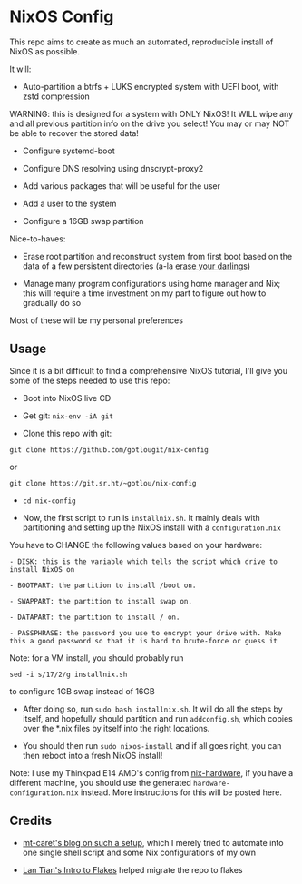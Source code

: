 # NixOS Config

This repo aims to create as much an automated, reproducible install of NixOS as possible.

It will:

- Auto-partition a btrfs + LUKS encrypted system with UEFI boot, with zstd compression

WARNING: this is designed for a system with ONLY NixOS! It WILL wipe any and all previous partition info on the drive you select! You may or may NOT be able to recover the stored data!

- Configure systemd-boot

- Configure DNS resolving using dnscrypt-proxy2

- Add various packages that will be useful for the user

- Add a user to the system

- Configure a 16GB swap partition

Nice-to-haves:

- Erase root partition and reconstruct system from first boot based on the data of a few persistent directories (a-la [erase your darlings](https://grahamc.com/blog/erase-your-darlings))

- Manage many program configurations using home manager and Nix; this will require a time investment on my part to figure out how to gradually do so

Most of these will be my personal preferences

## Usage

Since it is a bit difficult to find a comprehensive NixOS tutorial, I'll give you some of the steps needed to use this repo:

- Boot into NixOS live CD

- Get git: `nix-env -iA git`

- Clone this repo with git:

`git clone https://github.com/gotlougit/nix-config`

or

`git clone https://git.sr.ht/~gotlou/nix-config`

- `cd nix-config`

- Now, the first script to run is `installnix.sh`. It mainly deals with partitioning and setting up the NixOS install with a `configuration.nix`

You have to CHANGE the following values based on your hardware:

    - DISK: this is the variable which tells the script which drive to install NixOS on

    - BOOTPART: the partition to install /boot on.

    - SWAPPART: the partition to install swap on.

    - DATAPART: the partition to install / on.

    - PASSPHRASE: the password you use to encrypt your drive with. Make this a good password so that it is hard to brute-force or guess it

Note: for a VM install, you should probably run

`sed -i s/17/2/g installnix.sh`

to configure 1GB swap instead of 16GB

- After doing so, run `sudo bash installnix.sh`. It will do all the steps by itself, and hopefully should partition and run `addconfig.sh`, which copies over the \*.nix files by itself into the right locations.

- You should then run `sudo nixos-install` and if all goes right, you can then reboot into a fresh NixOS install!

Note: I use my Thinkpad E14 AMD's config from [nix-hardware](https://github.com/NixOS/nixos-hardware), if you have a different machine, you should use the generated `hardware-configuration.nix` instead. More instructions for this will be posted here.

## Credits

- [mt-caret's blog on such a setup](https://mt-caret.github.io/blog/posts/2020-06-29-optin-state.html), which I merely tried to automate into one single shell script and some Nix configurations of my own

- [Lan Tian's Intro to Flakes](https://lantian.pub/en/article/modify-website/nixos-initial-config-flake-deploy.lantian/) helped migrate the repo to flakes
